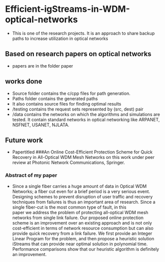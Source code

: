 # Efficient-igStreams-in-WDM-optical-networks
- This is one of the research projects. It is an approach to share backup paths to increase utilization in optical networks
## Based on research papers on optical networks
- papers are in the folder paper

## works done
- Source folder contains the c/cpp files for path generation. 
- Paths folder contains the generated paths
- It also contains source files for finding optimal results
- /testing contains the request sets represented by (src, dest) pair
- /data contains the networks on which the algorithms and simulations are tested. It contain standard networks 
  in optical networking like ARPANET, NSFNET, USANET, NJLATA.
  
## Future work
- Papertitled ###An Online Cost-Efficient Protection Scheme for Quick Recovery in All-Optical WDM Mesh Networks
  on this work under peer review at Photonic Network Communications, Springer.

### Abstract of my paper
- Since a single fiber carries a huge amount of data in Optical WDM Networks; a fiber 
  cut even for a brief period is a very serious event. Designing schemes to prevent
  disruption of user traffic and recovery techniques from failures is thus an important
  area of research. Since a single fiber-cut is the most common type of fault, in this  
  paper we address the problem of protecting all-optical WDM mesh networks from
  single link failure. Our proposed online protection scheme is an improvement over an
  existing approach and is not only cost-efficient in terms of network resource
  consumption but can also provide quick recovery from a link failure. We first provide an
  Integer Linear Program for the problem, and then propose a heuristic solution iStreams
  that can provide near optimal solution in polynomial time. Performance comparisons
  show that our heuristic algorithm is definitely an improvement.
